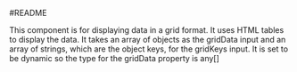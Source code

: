 #README

This component is for displaying data in a grid format.
It uses HTML tables to display the data.
It takes an array of objects as the gridData input and an array of strings, which are the object keys, for the gridKeys input.
It is set to be dynamic so the type for the gridData property is any[] 
